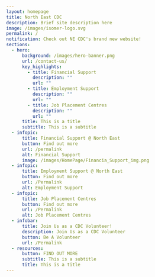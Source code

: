 ```yaml
---
layout: homepage
title: North East CDC
description: Brief site description here
image: /images/isomer-logo.svg
permalink: /
notification: Check out NE CDC's brand new website!
sections:
  - hero:
      background: /images/hero-banner.png
      url: /contact-us/
      key_highlights:
        - title: Financial Support
          description: ""
          url: ""
        - title: Employment Support
          description: ""
          url: ""
        - title: Job Placement Centres
          description: ""
          url: ""
      title: This is a title
      subtitle: This is a subtitle
  - infopic:
      title: Financial Support @ North East
      button: Find out more
      url: /permalink
      alt: Financial Support
      image: /images/HomePage/Financia_Support_img.png
  - infopic:
      title: Employment Support @ North East
      button: Find out more
      url: /Permalink
      alt: Employment Support
  - infopic:
      title: Job Placement Centres
      button: Find out more
      url: /Permalink
      alt: Job Placement Centres
  - infobar:
      title: Join Us as a CDC Volunteer!
      description: Join Us as a CDC Volunteer
      button: Be A Volunteer
      url: /Permalink
  - resources:
      button: FIND OUT MORE
      subtitle: This is a subtitle
      title: This is a title
---
```

